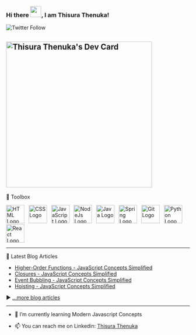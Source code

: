### Hi there <img src="https://raw.githubusercontent.com/MartinHeinz/MartinHeinz/master/wave.gif" width="30px">, I am Thisura Thenuka!

![Twitter Follow](https://img.shields.io/twitter/follow/thenukathisura1?label=Follow%20Me%20On%20Twitter&style=social)

<!-- Add Bio -->

<a href="https://app.daily.dev/Thisura"><img src="https://api.daily.dev/devcards/fe72ccebf3064efaba24c9296886903f.png?r=t8e" width="400" alt="Thisura Thenuka's Dev Card"/></a>
---

🧰 Toolbox
 
<img src="https://cdn.worldvectorlogo.com/logos/html-1.svg" alt="HTML Logo" width="50" height="50"/>&nbsp;&nbsp;&nbsp;<img src="https://cdn.worldvectorlogo.com/logos/css-3.svg" alt="CSS Logo" width="50" height="50"/>&nbsp;&nbsp;&nbsp;<img src="https://cdn.worldvectorlogo.com/logos/logo-javascript.svg" alt="JavaScript Logo" width="50" height="50"/>&nbsp;&nbsp;&nbsp;<img src="https://cdn.worldvectorlogo.com/logos/nodejs.svg" alt="NodeJs Logo" width="50" height="50"/>&nbsp;&nbsp;&nbsp;<img src="https://cdn.worldvectorlogo.com/logos/java-4.svg" alt="Java Logo" width="50" height="50"/>&nbsp;&nbsp;&nbsp;<img src="https://cdn.worldvectorlogo.com/logos/spring-3.svg" alt="Spring Logo" width="50" height="50"/>&nbsp;&nbsp;&nbsp;<img src="https://cdn.worldvectorlogo.com/logos/git.svg" alt="Git Logo" width="50" height="50"/>&nbsp;&nbsp;&nbsp;<img src="https://cdn.worldvectorlogo.com/logos/python-5.svg" alt="Python Logo" width="50" height="50"/>&nbsp;&nbsp;&nbsp;<img src="https://cdn.worldvectorlogo.com/logos/react-2.svg" alt="React Logo" width="50" height="50"/>

---

📘 Latest Blog Articles

<!-- BLOG-POST-LIST:START -->
- [Higher-Order Functions - JavaScript Concepts Simplified](https://simplecoder.hashnode.dev/higher-order-functions-javascript-concepts-simplified)
- [Closures - JavaScript Concepts Simplified](https://simplecoder.hashnode.dev/closures-javascript-concepts-simplified)
- [Event Bubbling - JavaScript Concepts Simplified](https://simplecoder.hashnode.dev/event-bubbling-javascript-concepts-simplified)
- [Hoisting - JavaScript Concepts Simplified](https://simplecoder.hashnode.dev/hoisting-javascript-concepts-simplified)
<!-- BLOG-POST-LIST:END -->

▶ [...more blog articles](https://simplecoder.hashnode.dev/)

---



- 🌱 I’m currently learning Modern Javascript Concepts

- 📫 You can reach me on Linkedin: [Thisura Thenuka](https://www.linkedin.com/in/thisurathenuka/)

<!--
- 📽 Here are some of my mini-projects

[Bin2Dec Converter](https://boring-hodgkin-41de28.netlify.app/)

[GitHub Profiles](https://sleepy-murdock-95a477.netlify.app/)

[Border Radius Previewer](https://gifted-sammet-25db32.netlify.app/)

**thisurathenuka/thisurathenuka** is a ✨ _special_ ✨ repository because its `README.md` (this file) appears on your GitHub profile.

Here are some ideas to get you started:

- 👯 I’m looking to collaborate on ...
- 🤔 I’m looking for help with ...
- 💬 Ask me about ...
- 😄 Pronouns: ...
- ⚡ Fun fact: ...
-->
